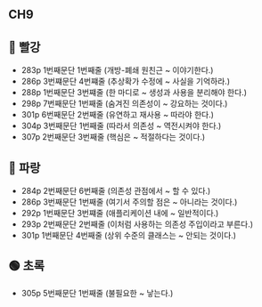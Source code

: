## CH9

## 🔴 빨강
+ 283p 1번째문단 1번째줄 (개방-폐쇄 원친근 ~ 이야기한다.)  
+ 286p 3번쨰문단 4번쨰줄 (추상확가 수정에 ~ 사실을 기억하라.)
+ 288p 1번째문단 3번쨰줄 (한 마디로 ~ 생성과 사용을 분리해야 한다.)
+ 298p 7번째문단 1번째줄 (숨겨진 의존성이 ~ 강요하는 것이다.)
+ 301p 6번째문단 2번째줄 (유연하고 재사용 ~ 따라야 한다.)
+ 304p 3번째문단 1번째줄 (따라서 의존성 ~ 역전시켜야 한다.)
+ 307p 2번째문단 3번째줄 (핵심은 ~ 적절하다는 것이다.)

## 🔵 파랑
+ 284p 2번째문단 6번째줄 (의존성 관점에서 ~ 할 수 있다.)
+ 286p 3번째문단 1번째줄 (여기서 주의할 점은  ~ 아니라는 것이다.)
+ 292p 1번째문단 3번쨰줄 (애플리케이션 내에 ~ 일반적이다.)
+ 293p 2번째문단 2번째줄 (이처럼 사용하는  의존성 주입이라고 부른다.)
+ 301p 1번째문단 4번째줄 (상위 수준의 클래스는 ~ 안되는 것이다.)

## 🟢 초록
+ 305p 5번째문단 1번째줄 (불필요한 ~ 낳는다.)

